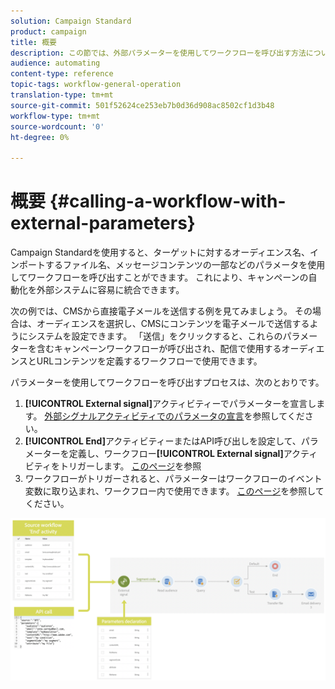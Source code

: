 ```yaml
---
solution: Campaign Standard
product: campaign
title: 概要
description: この節では、外部パラメーターを使用してワークフローを呼び出す方法について詳しく説明します。
audience: automating
content-type: reference
topic-tags: workflow-general-operation
translation-type: tm+mt
source-git-commit: 501f52624ce253eb7b0d36d908ac8502cf1d3b48
workflow-type: tm+mt
source-wordcount: '0'
ht-degree: 0%

---
```



# 概要 {#calling-a-workflow-with-external-parameters}

Campaign Standardを使用すると、ターゲットに対するオーディエンス名、インポートするファイル名、メッセージコンテンツの一部などのパラメータを使用してワークフローを呼び出すことができます。 これにより、キャンペーンの自動化を外部システムに容易に統合できます。

次の例では、CMSから直接電子メールを送信する例を見てみましょう。 その場合は、オーディエンスを選択し、CMSにコンテンツを電子メールで送信するようにシステムを設定できます。 「送信」をクリックすると、これらのパラメーターを含むキャンペーンワークフローが呼び出され、配信で使用するオーディエンスとURLコンテンツを定義するワークフローで使用できます。

パラメーターを使用してワークフローを呼び出すプロセスは、次のとおりです。

1. **[!UICONTROL External signal]**&#x200B;アクティビティーでパラメーターを宣言します。 [外部シグナルアクティビティでのパラメータの宣言](../../automating/using/declaring-parameters-external-signal.md)を参照してください。
1. **[!UICONTROL End]**&#x200B;アクティビティーまたはAPI呼び出しを設定して、パラメーターを定義し、ワークフロー&#x200B;**[!UICONTROL External signal]**&#x200B;アクティビティをトリガーします。 [このページ](../../automating/using/defining-parameters-calling-workflow.md)を参照
1. ワークフローがトリガーされると、パラメーターはワークフローのイベント変数に取り込まれ、ワークフロー内で使用できます。 [このページ](../../automating/using/customizing-workflow-external-parameters.md)を参照してください。

![](assets/extsignal_process.png)
